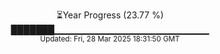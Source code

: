 <p align="center">
⏳Year Progress (23.77 %) <br>
███████▁▁▁▁▁▁▁▁▁▁▁▁▁▁▁▁▁▁▁▁▁▁▁ <br>
<sub>Updated: Fri, 28 Mar 2025 18:31:50 GMT</sub>
</p>

